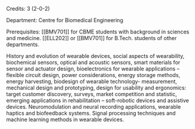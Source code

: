 Credits: 3 (2-0-2)

Department: Centre for Biomedical Engineering

Prerequisites: [[BMV701]] for CBME students with background in sciences and medicine. [[ELL202]] or [[BMV701]] for B.Tech. students of other departments.

History and evolution of wearable devices, social aspects of wearability, biochemical sensors, optical and acoustic sensors, smart materials for sensor and actuator design, bioelectronics for wearable applications – flexible circuit design, power considerations, energy storage methods, energy harvesting, biodesign of wearable technology- measurement, mechanical design and prototyping, design for usability and ergonomics: target customer discovery, surveys, market competition and statistic, emerging applications in rehabilitation – soft-robotic devices and assistive devices. Neuromodulation and neural recording applications, wearable haptics and biofeedback systems. Signal processing techniques and machine learning methods in wearable devices.